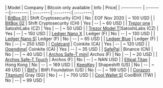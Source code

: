 | Model      | Company   | Bitcoin only available | Info | Price|
| :----------  | :--------|:--------: | :--------:| :--------:| :--------:|  
| [BitBox 01](https://shiftcrypto.ch/bitbox01/) | Shift Cryptosecurity (CH) | No | EOF Nov 2020 | ~ 100 USD |
| [BitBox 02](https://shiftcrypto.ch/bitbox02/) | Shift Cryptosecurity (CH) | Yes | -- | ~ 60 USD |
| [Trezor one](https://shop.trezor.io/product/trezor-one-white?h=7472657a6f722e696f) |  SatoshiLabs (CZ) | Yes | -- | ~ 50 USD |
| [Trezor Model T](https://shop.trezor.io/product/trezor-model-t)|SatoshiLabs (CZ) | Yes | -- | ~ 150 USD |
| [Ledger Nano X](https://shop.ledger.com/pages/ledger-nano-x) | Ledger (F) | No | -- | ~ 130 USD |
| [Ledger Nano S](https://shop.ledger.com/products/ledger-nano-s)| Ledger (F) | No | -- | ~ 65 USD |
| [Ledger Blue](https://shop.ledger.com/products/ledger-blue) | Ledger (F) | No | -- | ~ 250 USD |
| [Coldcard](https://coldcardwallet.com/) | Coinkite (CA) | Yes | -- | ~ 120 USD |
| [Opendime](https://opendime.com/)| Coinkite (CA) | Yes | -- | ~ 35 USD |
| [SafePal](https://shop.safepal.io/products/safepal-hardware-wallte-s1-bitcoin-wallet) | Binance (CN) | No | -- | ~ 40 USD |
| [Archos Safe-T mini](https://www.archos.com/de/products/crypto/archos_safetmini/index.html)| Archos (F) | No | -- | ~ 20 USD |
| [Archos Safe-T Touch](https://www.archos.com/de/products/crypto/archos_safettouch/index.html) | Archos (F) | No | -- | ~ NAN USD |
| [Ellipal Titan](https://www.ellipal.com/collections/ellipal-titan/products/ellipal-titan) | Hong Kong | No | -- | ~ 169 USD |
| [KeepKey](https://shapeshift.io/keepkey/) | Shapeshift (US) | No | -- | ~ 49 USD |
| [BitFy](https://go.bitfi.com/) | BitFi Foundation (US) | No | -- | ~ 199 USD |
| [Corazon Titanium](https://gray.inc/collections/corazon-wallet)| Gray (SG) | No | -- | ~ 700 USD |
| [Cool Wallet S](https://www.coolwallet.io/product/coolwallet/)| CoolBitX (TW) | No | -- | ~ 99 USD |
